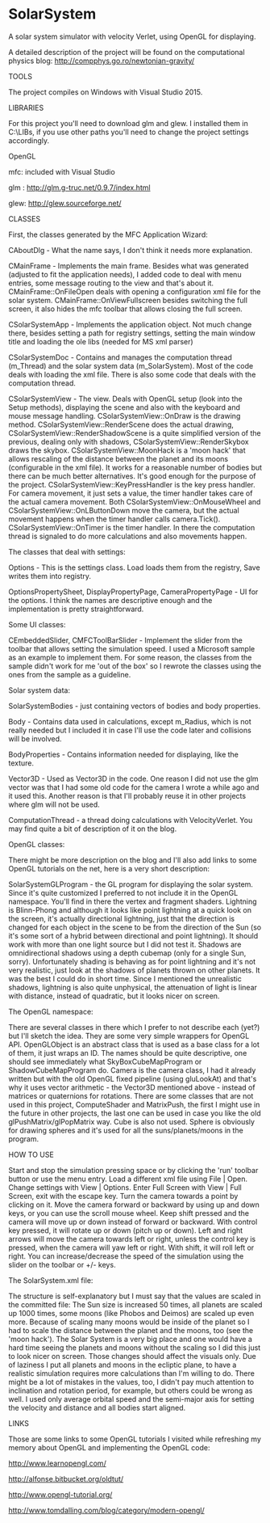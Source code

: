 # SolarSystem
A solar system simulator with velocity Verlet, using OpenGL for displaying.

A detailed description of the project will be found on the computational physics blog: http://compphys.go.ro/newtonian-gravity/

TOOLS

The project compiles on Windows with Visual Studio 2015.

LIBRARIES

For this project you'll need to download glm and glew. I installed them in C:\LIBs, if you use other paths you'll need to change the project settings accordingly.

OpenGL

mfc: included with Visual Studio
 
glm : http://glm.g-truc.net/0.9.7/index.html

glew: http://glew.sourceforge.net/

CLASSES

First, the classes generated by the MFC Application Wizard:

CAboutDlg - What the name says, I don't think it needs more explanation.

CMainFrame - Implements the main frame. Besides what was generated (adjusted to fit the application needs), I added code to deal with menu entries, some message routing to the view and that's about it. CMainFrame::OnFileOpen deals with opening a configuration xml file for the solar system. CMainFrame::OnViewFullscreen besides switching the full screen, it also hides the mfc toolbar that allows closing the full screen.

CSolarSystemApp - Implements the application object. Not much change there, besides setting a path for registry settings, setting the main window title and loading the ole libs (needed for MS xml parser)

CSolarSystemDoc - Contains and manages the computation thread (m_Thread) and the solar system data (m_SolarSystem). Most of the code deals with loading the xml file. There is also some code that deals with the computation thread.

CSolarSystemView - The view. Deals with OpenGL setup (look into the Setup methods), displaying the scene and also with the keyboard and mouse message handling. CSolarSystemView::OnDraw is the drawing method. CSolarSystemView::RenderScene does the actual drawing, CSolarSystemView::RenderShadowScene is a quite simplified version of the previous, dealing only with shadows, CSolarSystemView::RenderSkybox draws the skybox.  CSolarSystemView::MoonHack is a 'moon hack' that allows rescaling of the distance between the planet and its moons (configurable in the xml file). It works for a reasonable number of bodies but there can be much better alternatives. It's good enough for the purpose of the project. CSolarSystemView::KeyPressHandler is the key press handler. For camera movement, it just sets a value, the timer handler takes care of the actual camera movement. Both CSolarSystemView::OnMouseWheel and CSolarSystemView::OnLButtonDown move the camera, but the actual movement happens when the timer handler calls camera.Tick(). CSolarSystemView::OnTimer is the timer handler. In there the computation thread is signaled to do more calculations and also movements happen.

The classes that deal with settings:

Options - This is the settings class. Load loads them from the registry, Save writes them into registry.

OptionsPropertySheet, DisplayPropertyPage, CameraPropertyPage - UI for the options. I think the names are descriptive enough and the implementation is pretty straightforward.

Some UI classes:

CEmbeddedSlider, CMFCToolBarSlider - Implement the slider from the toolbar that allows setting the simulation speed. I used a Microsoft sample as an example to implement them. For some reason, the classes from the sample didn't work for me 'out of the box' so I rewrote the classes using the ones from the sample as a guideline.

Solar system data:

SolarSystemBodies - just containing vectors of bodies and body properties. 

Body - Contains data used in calculations, except m_Radius, which is not really needed but I included it in case I'll use the code later and collisions will be involved.

BodyProperties - Contains information needed for displaying, like the texture.

Vector3D<T> - Used as Vector3D<double> in the code. One reason I did not use the glm vector was that I had some old code for the camera I wrote a while ago and it used this. Another reason is that I'll probably reuse it in other projects where glm will not be used.

ComputationThread - a thread doing calculations with VelocityVerlet. You may find quite a bit of description of it on the blog.

OpenGL classes:

There might be more description on the blog and I'll also add links to some OpenGL tutorials on the net, here is a very short description:

SolarSystemGLProgram - the GL program for displaying the solar system. Since it's quite customized I preferred to not include it in the OpenGL namespace. You'll find in there the vertex and fragment shaders. Lightning is Blinn-Phong and although it looks like point lightning at a quick look on the screen, it's actually directional lightning, just that the direction is changed for each object in the scene to be from the direction of the Sun (so it's some sort of a hybrid between directional and point lightning). It should work with more than one light source but I did not test it. Shadows are omnidirectional shadows using a depth cubemap (only for a single Sun, sorry). Unfortunately shading is behaving as for point lightning and it's not very realistic, just look at the shadows of planets thrown on other planets. It was the best I could do in short time. Since I mentioned the unrealistic shadows, lightning is also quite unphysical, the attenuation of light is linear with distance, instead of quadratic, but it looks nicer on screen.

The OpenGL namespace:

There are several classes in there which I prefer to not describe each (yet?) but I'll sketch the idea. They are some very simple wrappers for OpenGL API. OpenGLObject is an abstract class that is used as a base class for a lot of them, it just wraps an ID. The names should be quite descriptive, one should see immediately what SkyBoxCubeMapProgram or ShadowCubeMapProgram do. Camera is the camera class, I had it already written but with the old OpenGL fixed pipeline (using gluLookAt) and that's why it uses vector arithmetic - the Vector3D<double> mentioned above - instead of matrices or quaternions for rotations. There are some classes that are not used in this project, ComputeShader and MatrixPush, the first I might use in the future in other projects, the last one can be used in case you like the old glPushMatrix/glPopMatrix way. Cube is also not used. Sphere is obviously for drawing spheres and it's used for all the suns/planets/moons in the program. 


HOW TO USE

Start and stop the simulation pressing space or by clicking the 'run' toolbar button or use the menu entry. Load a different xml file using File | Open. Change settings with View | Options. Enter Full Screen with View | Full Screen, exit with the escape key. Turn the camera towards a point by clicking on it. Move the camera forward or backward by using up and down keys, or you can use the scroll mouse wheel. Keep shift pressed and the camera will move up or down instead of forward or backward. With control key pressed, it will rotate up or down (pitch up or down). Left and right arrows will move the camera towards left or right, unless the control key is pressed, when the camera will yaw left or right. With shift, it will roll left or right. You can increase/decrease the speed of the simulation using the slider on the toolbar or +/- keys.

The SolarSystem.xml file:

The structure is self-explanatory but I must say that the values are scaled in the committed file: The Sun size is increased 50 times, all planets are scaled up 1000 times, some moons (like Phobos and Deimos) are scaled up even more. Because of scaling many moons would be inside of the planet so I had to scale the distance between the planet and the moons, too (see the 'moon hack'). The Solar System is a very big place and one would have a hard time seeing the planets and moons without the scaling so I did this just to look nicer on screen. Those changes should affect the visuals only. Due of laziness I put all planets and moons in the ecliptic plane, to have a realistic simulation requires more calculations than I'm willing to do. There might be a lot of mistakes in the values, too, I didn't pay much attention to inclination and rotation period, for example, but others could be wrong as well. I used only average orbital speed and the semi-major axis for setting the velocity and distance and all bodies start aligned.

LINKS

Those are some links to some OpenGL tutorials I visited while refreshing my memory about OpenGL and implementing the OpenGL code:

http://www.learnopengl.com/ 

http://alfonse.bitbucket.org/oldtut/ 

http://www.opengl-tutorial.org/ 

http://www.tomdalling.com/blog/category/modern-opengl/

